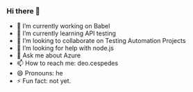 ### Hi there 👋

- 🔭 I’m currently working on Babel
- 🌱 I’m currently learning API testing
- 👯 I’m looking to collaborate on Testing Automation Projects
- 🤔 I’m looking for help with node.js
- 💬 Ask me about Azure
- 📫 How to reach me: deo.cespedes
- 😄 Pronouns: he
- ⚡ Fun fact: not yet.

